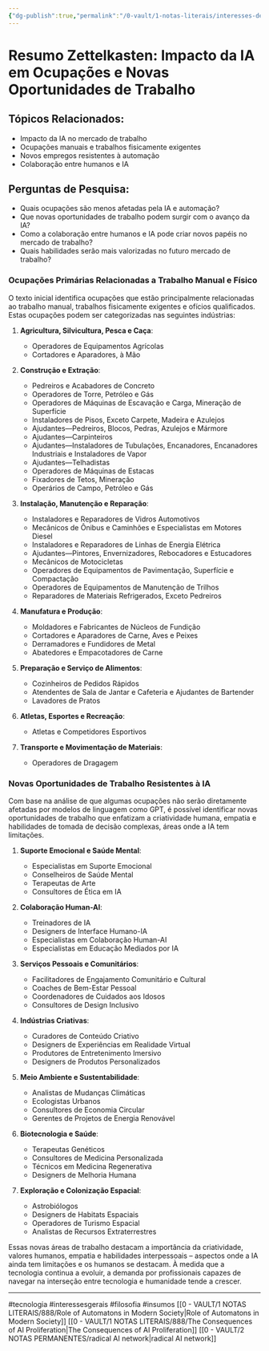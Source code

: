 ```yaml
---
{"dg-publish":true,"permalink":"/0-vault/1-notas-literais/interesses-de-pesquisa/impacto-da-ia-em-ocupacoes-e-novas-oportunidades-de-trabalho/","tags":["tecnologia","interessesgerais","filosofia","insumos"],"dgHomeLink":true,"dgShowLocalGraph":true,"dgShowFileTree":true,"dgEnableSearch":true}
---
```


# Resumo Zettelkasten: Impacto da IA em Ocupações e Novas Oportunidades de Trabalho

## Tópicos Relacionados:
- Impacto da IA no mercado de trabalho
- Ocupações manuais e trabalhos fisicamente exigentes
- Novos empregos resistentes à automação
- Colaboração entre humanos e IA

## Perguntas de Pesquisa:
- Quais ocupações são menos afetadas pela IA e automação?
- Que novas oportunidades de trabalho podem surgir com o avanço da IA?
- Como a colaboração entre humanos e IA pode criar novos papéis no mercado de trabalho?
- Quais habilidades serão mais valorizadas no futuro mercado de trabalho?

### Ocupações Primárias Relacionadas a Trabalho Manual e Físico
O texto inicial identifica ocupações que estão principalmente relacionadas ao trabalho manual, trabalhos fisicamente exigentes e ofícios qualificados. Estas ocupações podem ser categorizadas nas seguintes indústrias:

1. **Agricultura, Silvicultura, Pesca e Caça**:
    - Operadores de Equipamentos Agrícolas
    - Cortadores e Aparadores, à Mão

2. **Construção e Extração**:
    - Pedreiros e Acabadores de Concreto
    - Operadores de Torre, Petróleo e Gás
    - Operadores de Máquinas de Escavação e Carga, Mineração de Superfície
    - Instaladores de Pisos, Exceto Carpete, Madeira e Azulejos
    - Ajudantes—Pedreiros, Blocos, Pedras, Azulejos e Mármore
    - Ajudantes—Carpinteiros
    - Ajudantes—Instaladores de Tubulações, Encanadores, Encanadores Industriais e Instaladores de Vapor
    - Ajudantes—Telhadistas
    - Operadores de Máquinas de Estacas
    - Fixadores de Tetos, Mineração
    - Operários de Campo, Petróleo e Gás

3. **Instalação, Manutenção e Reparação**:
    - Instaladores e Reparadores de Vidros Automotivos
    - Mecânicos de Ônibus e Caminhões e Especialistas em Motores Diesel
    - Instaladores e Reparadores de Linhas de Energia Elétrica
    - Ajudantes—Pintores, Envernizadores, Rebocadores e Estucadores
    - Mecânicos de Motocicletas
    - Operadores de Equipamentos de Pavimentação, Superfície e Compactação
    - Operadores de Equipamentos de Manutenção de Trilhos
    - Reparadores de Materiais Refrigerados, Exceto Pedreiros

4. **Manufatura e Produção**:
    - Moldadores e Fabricantes de Núcleos de Fundição
    - Cortadores e Aparadores de Carne, Aves e Peixes
    - Derramadores e Fundidores de Metal
    - Abatedores e Empacotadores de Carne

5. **Preparação e Serviço de Alimentos**:
    - Cozinheiros de Pedidos Rápidos
    - Atendentes de Sala de Jantar e Cafeteria e Ajudantes de Bartender
    - Lavadores de Pratos

6. **Atletas, Esportes e Recreação**:
    - Atletas e Competidores Esportivos

7. **Transporte e Movimentação de Materiais**:
    - Operadores de Dragagem

### Novas Oportunidades de Trabalho Resistentes à IA
Com base na análise de que algumas ocupações não serão diretamente afetadas por modelos de linguagem como GPT, é possível identificar novas oportunidades de trabalho que enfatizam a criatividade humana, empatia e habilidades de tomada de decisão complexas, áreas onde a IA tem limitações.

1. **Suporte Emocional e Saúde Mental**:
    - Especialistas em Suporte Emocional
    - Conselheiros de Saúde Mental
    - Terapeutas de Arte
    - Consultores de Ética em IA

2. **Colaboração Human-AI**:
    - Treinadores de IA
    - Designers de Interface Humano-IA
    - Especialistas em Colaboração Human-AI
    - Especialistas em Educação Mediados por IA

3. **Serviços Pessoais e Comunitários**:
    - Facilitadores de Engajamento Comunitário e Cultural
    - Coaches de Bem-Estar Pessoal
    - Coordenadores de Cuidados aos Idosos
    - Consultores de Design Inclusivo

4. **Indústrias Criativas**:
    - Curadores de Conteúdo Criativo
    - Designers de Experiências em Realidade Virtual
    - Produtores de Entretenimento Imersivo
    - Designers de Produtos Personalizados

5. **Meio Ambiente e Sustentabilidade**:
    - Analistas de Mudanças Climáticas
    - Ecologistas Urbanos
    - Consultores de Economia Circular
    - Gerentes de Projetos de Energia Renovável

6. **Biotecnologia e Saúde**:
    - Terapeutas Genéticos
    - Consultores de Medicina Personalizada
    - Técnicos em Medicina Regenerativa
    - Designers de Melhoria Humana

7. **Exploração e Colonização Espacial**:
    - Astrobiólogos
    - Designers de Habitats Espaciais
    - Operadores de Turismo Espacial
    - Analistas de Recursos Extraterrestres

Essas novas áreas de trabalho destacam a importância da criatividade, valores humanos, empatia e habilidades interpessoais – aspectos onde a IA ainda tem limitações e os humanos se destacam. À medida que a tecnologia continua a evoluir, a demanda por profissionais capazes de navegar na interseção entre tecnologia e humanidade tende a crescer.

---

#tecnologia #interessesgerais #filosofia #insumos
[[0 - VAULT/1 NOTAS LITERAIS/888/Role of Automatons in Modern Society\|Role of Automatons in Modern Society]]
[[0 - VAULT/1 NOTAS LITERAIS/888/The Consequences of AI Proliferation\|The Consequences of AI Proliferation]]
[[0 - VAULT/2 NOTAS PERMANENTES/radical AI network\|radical AI network]]